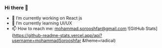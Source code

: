 ### Hi there 👋


- 🔭 I’m currently working on React js
- 🌱 I’m currently learning UI/UX
- 📫 How to reach me: mohammad.sorooshfar@gmail.com 
![GitHub Stats](https://github-readme-stats.vercel.app/api?username=mohammadSorooshfar &theme=radical)
